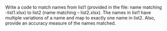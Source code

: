 Write a code to match names from list1 (provided in the file: name matching -list1.xlsx) to list2 (name matching – list2.xlsx). The names in list1 have multiple variations of a name and map to exactly one name in list2. Also, provide an accuracy measure of the names matched.
